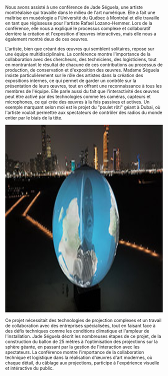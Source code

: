 Nous avons assisté à une conférence de Jade Séguela, une artiste montréalaise  qui travaille dans le milieu de l'art numérique. Elle a fait une maîtrise en muséologie a l'Université du Québec à Montréal et elle travaille en tant que régisseuse pour l'artiste Rafael Lozano-Hemmer. Lors de la conférence, elle nous a expliqué le processus complexe et collaboratif derrière la création et l'exposition d'œuvres interactives, mais elle nous a également montré deux de ces oeuvres.  

L'artiste, bien que créant des œuvres qui semblent solitaires, repose sur une équipe multidisciplinaire. La conférence montre l'importance de la collaboration avec des chercheurs, des techniciens, des logisticiens, tout en montrantant le résultat de chacune de ces contributions au processus de production, de conservation et d'exposition des œuvres. Madame Séguela insiste particulièrement sur le rôle des artistes dans la création des expositions internes, ce qui permet de garder un contrôle sur la présentation de leurs œuvres, tout en offrant une reconnaissance à tous les membres de l'équipe. Elle parle aussi du fait que l'interactivité des œuvres peut être activé par des technologies comme les caméras, capteurs et microphones, ce qui crée des œuvres à la fois passives et actives. Un exemple marquant selon moi est le projet du "poulet rôti" géant à Dubai, où l'artiste voulait permettre aux spectateurs de contrôler des radios du monde entier par le biais de la tête. 

<p align="center" width="100%">
<img src="./medias/shadow_tuner.jpg" width="1000" height="600"/>

Ce projet nécessitait des technologies de projection complexes et un travail de collaboration avec des entreprises spécialisées, tout en faisant face à des défis techniques comme les conditions climatique et l'ampleur de l'installation. Jade Séguela décrit les nombreuses étapes de ce projet, de la construction du ballon de 25 mètres à l'optimisation des projections sur la sphère géante, en passant par la gestion de l'interaction avec les spectateurs. La conférence montre l'importance de la collaboration technique et logistique dans la réalisation d'œuvres d'art modernes, où chaque détail, du câblage aux projections, participe à l'expérience visuelle et intéractive du public.


